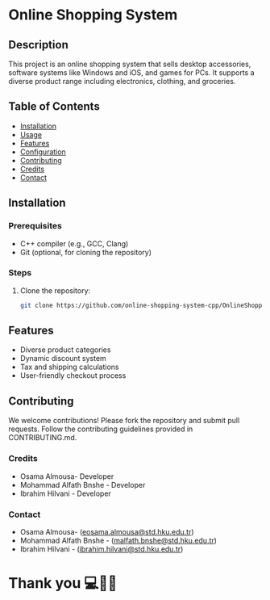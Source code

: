 
# Online Shopping System

## Description
This project is an online shopping system that sells  desktop accessories, software systems like Windows and iOS, and games for PCs. It supports a diverse product range including electronics, clothing, and groceries.

## Table of Contents
- [Installation](#installation)
- [Usage](#usage)
- [Features](#features)
- [Configuration](#configuration)
- [Contributing](#contributing)
- [Credits](#credits)
- [Contact](#contact)

## Installation
### Prerequisites
- C++ compiler (e.g., GCC, Clang)
- Git (optional, for cloning the repository)

### Steps
1. Clone the repository:
   ```bash
   git clone https://github.com/online-shopping-system-cpp/OnlineShoppingSystem

## Features
- Diverse product categories
- Dynamic discount system
- Tax and shipping calculations
- User-friendly checkout process

## Contributing
We welcome contributions! Please fork the repository and submit pull requests. Follow the contributing guidelines provided in CONTRIBUTING.md.

### Credits
- Osama Almousa- Developer
- Mohammad Alfath Bnshe - Developer
- Ibrahim Hilvani - Developer

### Contact
- Osama Almousa- (eosama.almousa@std.hku.edu.tr)
- Mohammad Alfath Bnshe - (malfath.bnshe@std.hku.edu.tr)
- Ibrahim Hilvani - (ibrahim.hilvani@std.hku.edu.tr)

# Thank you 💻🤗🛒
